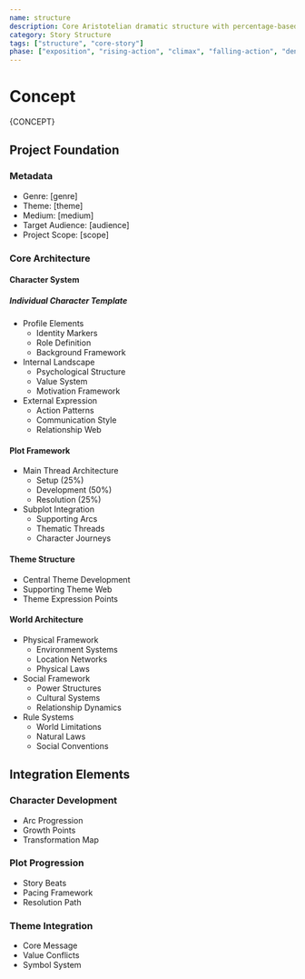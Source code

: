 ```yaml
---
name: structure
description: Core Aristotelian dramatic structure with percentage-based story stages and character elements
category: Story Structure
tags: ["structure", "core-story"]
phase: ["exposition", "rising-action", "climax", "falling-action", "denouement"]
---
```


# Concept

{CONCEPT}

## Project Foundation

### Metadata

* Genre: [genre]
* Theme: [theme]
* Medium: [medium]
* Target Audience: [audience]
* Project Scope: [scope]

### Core Architecture

#### Character System

##### Individual Character Template

* Profile Elements
  * Identity Markers
  * Role Definition
  * Background Framework
* Internal Landscape
  * Psychological Structure
  * Value System
  * Motivation Framework
* External Expression
  * Action Patterns
  * Communication Style
  * Relationship Web

#### Plot Framework

* Main Thread Architecture
  * Setup (25%)
  * Development (50%)
  * Resolution (25%)
* Subplot Integration
  * Supporting Arcs
  * Thematic Threads
  * Character Journeys

#### Theme Structure

* Central Theme Development
* Supporting Theme Web
* Theme Expression Points

#### World Architecture

* Physical Framework
  * Environment Systems
  * Location Networks
  * Physical Laws
* Social Framework
  * Power Structures
  * Cultural Systems
  * Relationship Dynamics
* Rule Systems
  * World Limitations
  * Natural Laws
  * Social Conventions

## Integration Elements

### Character Development

* Arc Progression
* Growth Points
* Transformation Map

### Plot Progression

* Story Beats
* Pacing Framework
* Resolution Path

### Theme Integration

* Core Message
* Value Conflicts
* Symbol System
